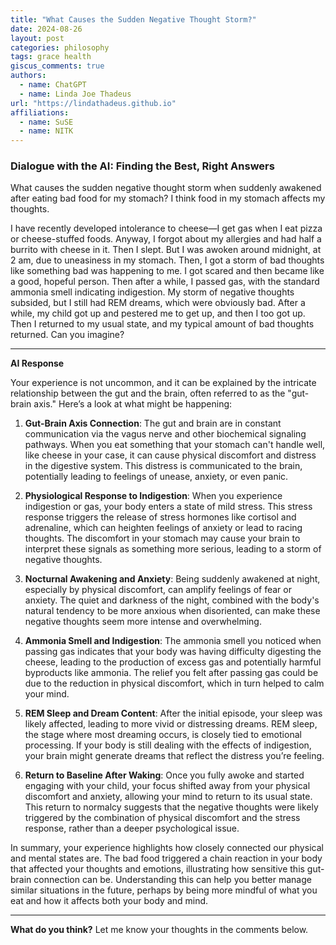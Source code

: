 ```yaml
---
title: "What Causes the Sudden Negative Thought Storm?"
date: 2024-08-26
layout: post
categories: philosophy
tags: grace health
giscus_comments: true
authors:
  - name: ChatGPT
  - name: Linda Joe Thadeus
url: "https://lindathadeus.github.io"
affiliations:
  - name: SuSE
  - name: NITK
---
```


### Dialogue with the AI: Finding the Best, Right Answers

What causes the sudden negative thought storm when suddenly awakened after eating bad food for my stomach? I think food in my stomach affects my thoughts.

I have recently developed intolerance to cheese—I get gas when I eat pizza or cheese-stuffed foods. Anyway, I forgot about my allergies and had half a burrito with cheese in it. Then I slept. But I was awoken around midnight, at 2 am, due to uneasiness in my stomach. Then, I got a storm of bad thoughts like something bad was happening to me. I got scared and then became like a good, hopeful person. Then after a while, I passed gas, with the standard ammonia smell indicating indigestion. My storm of negative thoughts subsided, but I still had REM dreams, which were obviously bad. After a while, my child got up and pestered me to get up, and then I too got up. Then I returned to my usual state, and my typical amount of bad thoughts returned. Can you imagine?

---

**AI Response**

Your experience is not uncommon, and it can be explained by the intricate relationship between the gut and the brain, often referred to as the "gut-brain axis." Here’s a look at what might be happening:

1. **Gut-Brain Axis Connection**: The gut and brain are in constant communication via the vagus nerve and other biochemical signaling pathways. When you eat something that your stomach can't handle well, like cheese in your case, it can cause physical discomfort and distress in the digestive system. This distress is communicated to the brain, potentially leading to feelings of unease, anxiety, or even panic.

2. **Physiological Response to Indigestion**: When you experience indigestion or gas, your body enters a state of mild stress. This stress response triggers the release of stress hormones like cortisol and adrenaline, which can heighten feelings of anxiety or lead to racing thoughts. The discomfort in your stomach may cause your brain to interpret these signals as something more serious, leading to a storm of negative thoughts.

3. **Nocturnal Awakening and Anxiety**: Being suddenly awakened at night, especially by physical discomfort, can amplify feelings of fear or anxiety. The quiet and darkness of the night, combined with the body's natural tendency to be more anxious when disoriented, can make these negative thoughts seem more intense and overwhelming.

4. **Ammonia Smell and Indigestion**: The ammonia smell you noticed when passing gas indicates that your body was having difficulty digesting the cheese, leading to the production of excess gas and potentially harmful byproducts like ammonia. The relief you felt after passing gas could be due to the reduction in physical discomfort, which in turn helped to calm your mind.

5. **REM Sleep and Dream Content**: After the initial episode, your sleep was likely affected, leading to more vivid or distressing dreams. REM sleep, the stage where most dreaming occurs, is closely tied to emotional processing. If your body is still dealing with the effects of indigestion, your brain might generate dreams that reflect the distress you’re feeling.

6. **Return to Baseline After Waking**: Once you fully awoke and started engaging with your child, your focus shifted away from your physical discomfort and anxiety, allowing your mind to return to its usual state. This return to normalcy suggests that the negative thoughts were likely triggered by the combination of physical discomfort and the stress response, rather than a deeper psychological issue.

In summary, your experience highlights how closely connected our physical and mental states are. The bad food triggered a chain reaction in your body that affected your thoughts and emotions, illustrating how sensitive this gut-brain connection can be. Understanding this can help you better manage similar situations in the future, perhaps by being more mindful of what you eat and how it affects both your body and mind.

---

**What do you think?** Let me know your thoughts in the comments below.